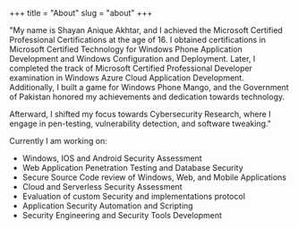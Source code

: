 +++
title = "About"
slug = "about"
+++


"My name is Shayan Anique Akhtar, and I achieved the Microsoft Certified Professional Certifications at the age of 16. I obtained certifications in Microsoft Certified Technology for Windows Phone Application Development and Windows Configuration and Deployment. Later, I completed the track of Microsoft Certified Professional Developer examination in Windows Azure Cloud Application Development. Additionally, I built a game for Windows Phone Mango, and the Government of Pakistan honored my achievements and dedication towards technology.

Afterward, I shifted my focus towards Cybersecurity Research, where I engage in pen-testing, vulnerability detection, and software tweaking."

Currently I am working on:

- Windows, IOS and Android Security Assessment
- Web Application Penetration Testing and Database Security 
- Secure Source Code review of Windows, Web, and Mobile Applications
- Cloud and Serverless Security Assessment
- Evaluation of custom Security and implementations protocol
- Application Security Automation and Scripting
- Security Engineering and Security Tools Development